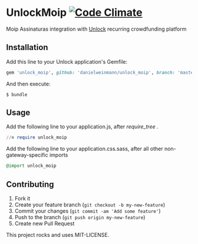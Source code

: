 # UnlockMoip [![Code Climate](https://codeclimate.com/github/danielweinmann/unlock_moip.png)](https://codeclimate.com/github/danielweinmann/unlock_moip)

Moip Assinaturas integration with [Unlock](http://github.com/danielweinmann/unlock) recurring crowdfunding platform

## Installation

Add this line to your Unlock application's Gemfile:

``` ruby
gem 'unlock_moip', github: 'danielweinmann/unlock_moip', branch: 'master'
```

And then execute:

``` terminal
$ bundle
```

## Usage

Add the following line to your application.js, after _require_tree ._

``` ruby
//= require unlock_moip
```

Add the following line to your application.css.sass, after all other non-gateway-specific imports

``` ruby
@import unlock_moip
```

## Contributing

1. Fork it
2. Create your feature branch (`git checkout -b my-new-feature`)
3. Commit your changes (`git commit -am 'Add some feature'`)
4. Push to the branch (`git push origin my-new-feature`)
5. Create new Pull Request


This project rocks and uses MIT-LICENSE.
